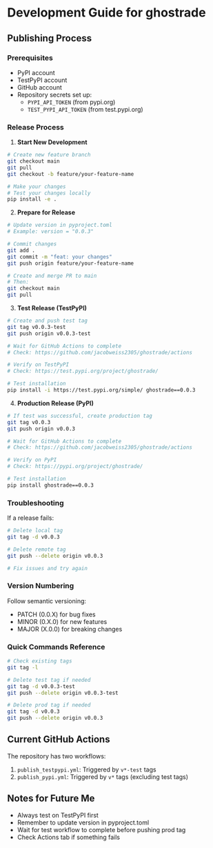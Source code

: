 # Development Guide for ghostrade

## Publishing Process

### Prerequisites
- PyPI account
- TestPyPI account
- GitHub account
- Repository secrets set up:
  - `PYPI_API_TOKEN` (from pypi.org)
  - `TEST_PYPI_API_TOKEN` (from test.pypi.org)

### Release Process

1. **Start New Development**
```bash
# Create new feature branch
git checkout main
git pull
git checkout -b feature/your-feature-name

# Make your changes
# Test your changes locally
pip install -e .
```

2. **Prepare for Release**
```bash
# Update version in pyproject.toml
# Example: version = "0.0.3"

# Commit changes
git add .
git commit -m "feat: your changes"
git push origin feature/your-feature-name

# Create and merge PR to main
# Then:
git checkout main
git pull
```

3. **Test Release (TestPyPI)**
```bash
# Create and push test tag
git tag v0.0.3-test
git push origin v0.0.3-test

# Wait for GitHub Actions to complete
# Check: https://github.com/jacobweiss2305/ghostrade/actions

# Verify on TestPyPI
# Check: https://test.pypi.org/project/ghostrade/

# Test installation
pip install -i https://test.pypi.org/simple/ ghostrade==0.0.3
```

4. **Production Release (PyPI)**
```bash
# If test was successful, create production tag
git tag v0.0.3
git push origin v0.0.3

# Wait for GitHub Actions to complete
# Check: https://github.com/jacobweiss2305/ghostrade/actions

# Verify on PyPI
# Check: https://pypi.org/project/ghostrade/

# Test installation
pip install ghostrade==0.0.3
```

### Troubleshooting

If a release fails:
```bash
# Delete local tag
git tag -d v0.0.3

# Delete remote tag
git push --delete origin v0.0.3

# Fix issues and try again
```

### Version Numbering

Follow semantic versioning:
- PATCH (0.0.X) for bug fixes
- MINOR (0.X.0) for new features
- MAJOR (X.0.0) for breaking changes

### Quick Commands Reference

```bash
# Check existing tags
git tag -l

# Delete test tag if needed
git tag -d v0.0.3-test
git push --delete origin v0.0.3-test

# Delete prod tag if needed
git tag -d v0.0.3
git push --delete origin v0.0.3
```

## Current GitHub Actions

The repository has two workflows:
1. `publish_testpypi.yml`: Triggered by `v*-test` tags
2. `publish_pypi.yml`: Triggered by `v*` tags (excluding test tags)

## Notes for Future Me
- Always test on TestPyPI first
- Remember to update version in pyproject.toml
- Wait for test workflow to complete before pushing prod tag
- Check Actions tab if something fails